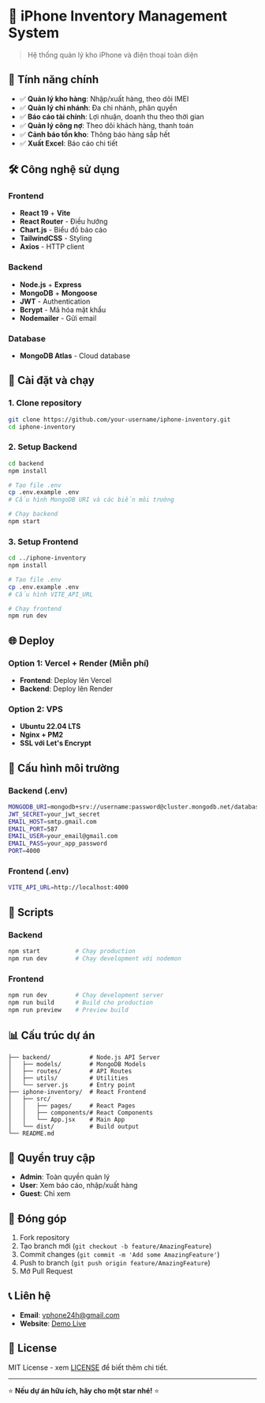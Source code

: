 # 📱 iPhone Inventory Management System

> Hệ thống quản lý kho iPhone và điện thoại toàn diện

## 🎯 Tính năng chính

- ✅ **Quản lý kho hàng**: Nhập/xuất hàng, theo dõi IMEI
- ✅ **Quản lý chi nhánh**: Đa chi nhánh, phân quyền
- ✅ **Báo cáo tài chính**: Lợi nhuận, doanh thu theo thời gian
- ✅ **Quản lý công nợ**: Theo dõi khách hàng, thanh toán
- ✅ **Cảnh báo tồn kho**: Thông báo hàng sắp hết
- ✅ **Xuất Excel**: Báo cáo chi tiết

## 🛠️ Công nghệ sử dụng

### Frontend
- **React 19** + **Vite**
- **React Router** - Điều hướng
- **Chart.js** - Biểu đồ báo cáo
- **TailwindCSS** - Styling
- **Axios** - HTTP client

### Backend
- **Node.js** + **Express**
- **MongoDB** + **Mongoose**
- **JWT** - Authentication
- **Bcrypt** - Mã hóa mật khẩu
- **Nodemailer** - Gửi email

### Database
- **MongoDB Atlas** - Cloud database

## 🚀 Cài đặt và chạy

### 1. Clone repository
```bash
git clone https://github.com/your-username/iphone-inventory.git
cd iphone-inventory
```

### 2. Setup Backend
```bash
cd backend
npm install

# Tạo file .env
cp .env.example .env
# Cấu hình MongoDB URI và các biến môi trường

# Chạy backend
npm start
```

### 3. Setup Frontend
```bash
cd ../iphone-inventory
npm install

# Tạo file .env
cp .env.example .env
# Cấu hình VITE_API_URL

# Chạy frontend
npm run dev
```

## 🌐 Deploy

### Option 1: Vercel + Render (Miễn phí)
- **Frontend**: Deploy lên Vercel
- **Backend**: Deploy lên Render

### Option 2: VPS
- **Ubuntu 22.04 LTS**
- **Nginx + PM2**
- **SSL với Let's Encrypt**

## 📝 Cấu hình môi trường

### Backend (.env)
```bash
MONGODB_URI=mongodb+srv://username:password@cluster.mongodb.net/database
JWT_SECRET=your_jwt_secret
EMAIL_HOST=smtp.gmail.com
EMAIL_PORT=587
EMAIL_USER=your_email@gmail.com
EMAIL_PASS=your_app_password
PORT=4000
```

### Frontend (.env)
```bash
VITE_API_URL=http://localhost:4000
```

## 🔧 Scripts

### Backend
```bash
npm start          # Chạy production
npm run dev        # Chạy development với nodemon
```

### Frontend
```bash
npm run dev        # Chạy development server
npm run build      # Build cho production
npm run preview    # Preview build
```

## 📊 Cấu trúc dự án

```
├── backend/           # Node.js API Server
│   ├── models/        # MongoDB Models
│   ├── routes/        # API Routes
│   ├── utils/         # Utilities
│   └── server.js      # Entry point
├── iphone-inventory/  # React Frontend
│   ├── src/
│   │   ├── pages/     # React Pages
│   │   ├── components/# React Components
│   │   └── App.jsx    # Main App
│   └── dist/          # Build output
└── README.md
```

## 👥 Quyền truy cập

- **Admin**: Toàn quyền quản lý
- **User**: Xem báo cáo, nhập/xuất hàng
- **Guest**: Chỉ xem

## 🤝 Đóng góp

1. Fork repository
2. Tạo branch mới (`git checkout -b feature/AmazingFeature`)
3. Commit changes (`git commit -m 'Add some AmazingFeature'`)
4. Push to branch (`git push origin feature/AmazingFeature`)
5. Mở Pull Request

## 📞 Liên hệ

- **Email**: vphone24h@gmail.com
- **Website**: [Demo Live](https://chinhthuc-jade.vercel.app)

## 📄 License

MIT License - xem [LICENSE](LICENSE) để biết thêm chi tiết.

---

⭐ **Nếu dự án hữu ích, hãy cho một star nhé!** ⭐ 